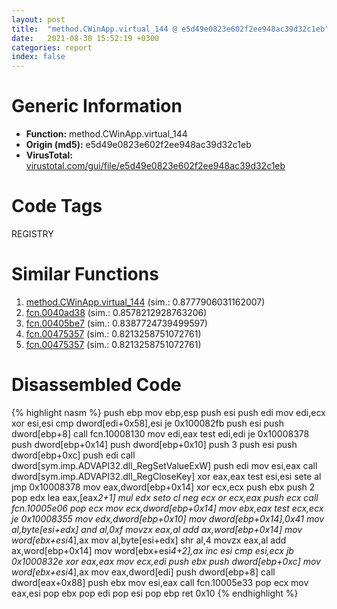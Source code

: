 ```yaml
---
layout: post
title:  "method.CWinApp.virtual_144 @ e5d49e0823e602f2ee948ac39d32c1eb"
date:   2021-08-30 15:52:19 +0300
categories: report
index: false
---
```


# Generic Information
- **Function:** method.CWinApp.virtual\_144
- **Origin (md5):** e5d49e0823e602f2ee948ac39d32c1eb
- **VirusTotal:** [virustotal.com/gui/file/e5d49e0823e602f2ee948ac39d32c1eb][virustotal_ref]

# Code Tags
<span class="tag" id="REGISTRY">REGISTRY</span>


# Similar Functions

1. [method.CWinApp.virtual\_144][similar_1_ref] (sim.: 0.8777906031162007)
2. [fcn.0040ad38][similar_2_ref] (sim.: 0.8578212928763206)
3. [fcn.00405be7][similar_3_ref] (sim.: 0.8387724739499597)
4. [fcn.00475357][similar_4_ref] (sim.: 0.8213258751072761)
5. [fcn.00475357][similar_5_ref] (sim.: 0.8213258751072761)


# Disassembled Code

{% highlight nasm %}
push ebp
mov ebp,esp
push esi
push edi
mov edi,ecx
xor esi,esi
cmp dword[edi+0x58],esi
je 0x100082fb
push esi
push dword[ebp+8]
call fcn.10008130
mov edi,eax
test edi,edi
je 0x10008378
push dword[ebp+0x14]
push dword[ebp+0x10]
push 3
push esi
push dword[ebp+0xc]
push edi
call dword[sym.imp.ADVAPI32.dll_RegSetValueExW]
push edi
mov esi,eax
call dword[sym.imp.ADVAPI32.dll_RegCloseKey]
xor eax,eax
test esi,esi
sete al
jmp 0x10008378
mov eax,dword[ebp+0x14]
xor ecx,ecx
push ebx
push 2
pop edx
lea eax,[eax*2+1]
mul edx
seto cl
neg ecx
or ecx,eax
push ecx
call fcn.10005e06
pop ecx
mov ecx,dword[ebp+0x14]
mov ebx,eax
test ecx,ecx
je 0x10008355
mov edx,dword[ebp+0x10]
mov dword[ebp+0x14],0x41
mov al,byte[esi+edx]
and al,0xf
movzx eax,al
add ax,word[ebp+0x14]
mov word[ebx+esi*4],ax
mov al,byte[esi+edx]
shr al,4
movzx eax,al
add ax,word[ebp+0x14]
mov word[ebx+esi*4+2],ax
inc esi
cmp esi,ecx
jb 0x1000832e
xor eax,eax
mov ecx,edi
push ebx
push dword[ebp+0xc]
mov word[ebx+esi*4],ax
mov eax,dword[edi]
push dword[ebp+8]
call dword[eax+0x88]
push ebx
mov esi,eax
call fcn.10005e33
pop ecx
mov eax,esi
pop ebx
pop edi
pop esi
pop ebp
ret 0x10
{% endhighlight %}


[similar_1_ref]: /report/method.CWinApp.virtual_144@9c2b894b84f59672d8be2e984066f76f
[similar_2_ref]: /report/fcn.0040ad38@4c2db4ba96e80258daff665d7d7a016a
[similar_3_ref]: /report/fcn.00405be7@858dbd4ce0c289ef03f5cd172ced5d27
[similar_4_ref]: /report/fcn.00475357@152885a790b99953ce23874f0947b7bd
[similar_5_ref]: /report/fcn.00475357@912f1d013a0d6151bc7a7cef6da1b2a0
[virustotal_ref]: https://www.virustotal.com/gui/file/e5d49e0823e602f2ee948ac39d32c1eb